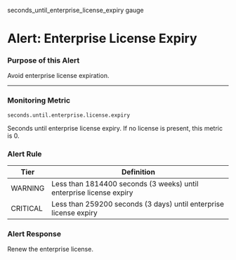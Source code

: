 seconds_until_enterprise_license_expiry	gauge	

# Alert: Enterprise License Expiry

### Purpose of this Alert

Avoid enterprise license expiration.

------

### Monitoring Metric

```
seconds.until.enterprise.license.expiry
```

Seconds until enterprise license expiry. If no license is present, this metric is 0.



### Alert Rule

| Tier     | Definition                                                   |
| -------- | ------------------------------------------------------------ |
| WARNING  | Less than 1814400 seconds (3 weeks) until enterprise license expiry |
| CRITICAL | Less than 259200 seconds (3 days) until enterprise license expiry |

### Alert Response

Renew the enterprise license.
